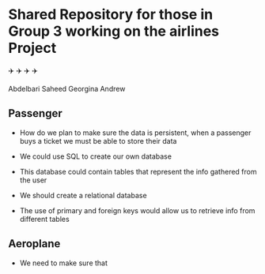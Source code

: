# Shared Repository for those in Group 3 working on the airlines Project

:airplane: :airplane: :airplane: :airplane:

Abdelbari
Saheed
Georgina
Andrew

## Passenger

- How do we plan to make sure the data is persistent, when a passenger buys a ticket
we must be able to store their data

- We could use SQL to create our own database
- This database could contain tables that represent the info gathered from the user
- We should create a relational database
- The use of primary and foreign keys would allow us to retrieve info from different tables

## Aeroplane

- We need to make sure that